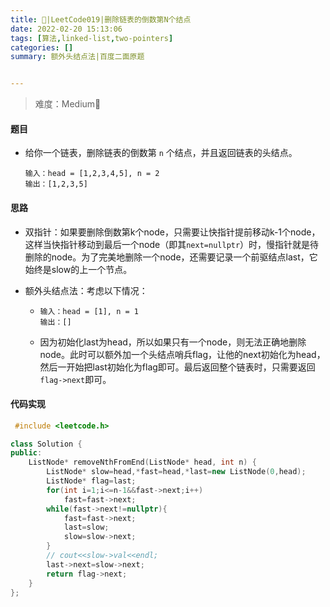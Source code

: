 ```yaml
---
title: 🤔|LeetCode019|删除链表的倒数第N个结点
date: 2022-02-20 15:13:06
tags: [算法,linked-list,two-pointers]
categories: []
summary: 额外头结点法|百度二面原题


---
```




> 难度：Medium🤔

#### 题目

- 给你一个链表，删除链表的倒数第 `n` 个结点，并且返回链表的头结点。

  ```
  输入：head = [1,2,3,4,5], n = 2
  输出：[1,2,3,5]
  ```



#### 思路  

- 双指针：如果要删除倒数第k个node，只需要让快指针提前移动k-1个node，这样当快指针移动到最后一个node（即其`next=nullptr`）时，慢指针就是待删除的node。为了完美地删除一个node，还需要记录一个前驱结点last，它始终是slow的上一个节点。

- 额外头结点法：考虑以下情况：

  - ```
    输入：head = [1], n = 1
    输出：[]
    ```

  - 因为初始化last为head，所以如果只有一个node，则无法正确地删除node。此时可以额外加一个头结点哨兵flag，让他的next初始化为head，然后一开始把last初始化为flag即可。最后返回整个链表时，只需要返回`flag->next`即可。



#### 代码实现

```c++
 #include <leetcode.h>

class Solution {
public:
    ListNode* removeNthFromEnd(ListNode* head, int n) {
        ListNode* slow=head,*fast=head,*last=new ListNode(0,head);
        ListNode* flag=last;
        for(int i=1;i<=n-1&&fast->next;i++)
            fast=fast->next;
        while(fast->next!=nullptr){
            fast=fast->next;
            last=slow;
            slow=slow->next;
        }
        // cout<<slow->val<<endl;
        last->next=slow->next;
        return flag->next;
    }
};
```

